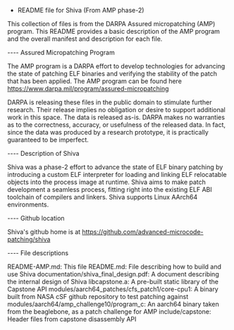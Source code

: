 - README file for Shiva (From AMP phase-2)

This collection of files is from the DARPA Assured micropatching (AMP)
program. This README provides a basic description of the AMP program
and the overall manifest and description for each file.


---- Assured Micropatching Program

The AMP program is a DARPA effort to develop technologies for advancing
the state of patching ELF binaries and verifying the stability of the
patch that has been applied. The AMP program can be found here
https://www.darpa.mil/program/assured-micropatching

DARPA is releasing these files in the public domain to stimulate further
research. Their release implies no obligation or desire to support additional
work in this space. The data is released as-is. DARPA makes no warranties as
to the correctness, accuracy, or usefulness of the released data. In fact,
since the data was produced by a research prototype, it is practically guaranteed
to be imperfect.


---- Description of Shiva

Shiva was a phase-2 effort to advance the state of ELF binary patching by
introducing a custom ELF interpreter for loading and linking ELF relocatable
objects into the process image at runtime. Shiva aims to make patch development
a seamless process, fitting right into the existing ELF ABI toolchain of
compilers and linkers. Shiva supports Linux AArch64 environments.

---- Github location

Shiva's github home is at https://github.com/advanced-microcode-patching/shiva

---- File descriptions

README-AMP.md: This file
README.md: File describing how to build and use Shiva
documentation/shiva_final_design.pdf: A document describing the internal design of Shiva
libcapstone.a: A pre-built static library of the Capstone API
modules/aarch64_patches/cfs_patch1/core-cpu1: A binary built from NASA cSF github repository to test patching against
modules/aarch64/amp_challenge10/program_c: An aarch64 binary taken from the beaglebone, as a patch challenge for AMP
include/capstone: Header files from capstone disassembly API


